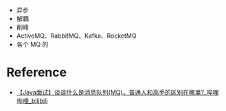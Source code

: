 - 异步
- 解耦
- 削峰
- ActiveMQ、RabbitMQ、Kafka、RocketMQ
- 各个 MQ 的 

# Reference
- [【Java面试】谈谈什么是消息队列(MQ)，普通人和高手的区别在哪里?_哔哩哔哩_bilibili](https://www.bilibili.com/video/BV15Q4y1U7Q5/?spm_id_from=333.337.search-card.all.click&vd_source=25509bb582bc4a25d86d871d5cdffca3)
